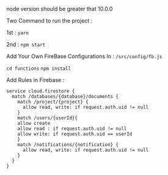 node version should be greater that 10.0.0

Two Command to run the project : 

1st :  ```yarn```

2nd : ```npm start```


Add Your Own FireBase Configurations In : ``````/src/config/fb.js``````

```cd functions```
```npm install```



Add Rules in Firebase :
```
service cloud.firestore {
  match /databases/{database}/documents {
    match /project/{project} {
      allow read, write: if request.auth.uid != null
    }
    match /users/{userId}{
    allow create
    allow read : if request.auth.uid != null
    allow write: if request.auth.uid == userId
    }
    match /notifications/{notification} {
      allow read, write: if request.auth.uid != null
    }
  }
}
```
